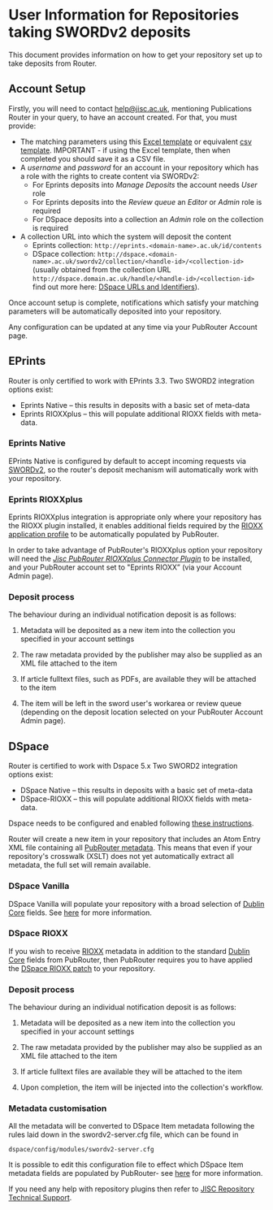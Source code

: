# User Information for Repositories taking SWORDv2 deposits

This document provides information on how to get your repository set up to take deposits from Router.

## Account Setup

Firstly, you will need to contact help@jisc.ac.uk, mentioning Publications Router in your query, to have an account created. For that, you must provide:

* The matching parameters using this [Excel template](https://pubrouter.jisc.ac.uk/static/csvtemplate_router_matching_params_XLS_FORMAT.xlsx) or equivalent [csv template](https://pubrouter.jisc.ac.uk/static/csvtemplate.csv). IMPORTANT - if using the Excel template, then when completed you should save it as a CSV file. 
* A *username* and *password* for an account in your repository which has a role with the rights to create content via SWORDv2:
   * For Eprints deposits into *Manage Deposits* the account needs *User* role
   * For Eprints deposits into the *Review queue* an *Editor* or *Admin* role is required
   * For DSpace deposits into a collection an *Admin* role on the collection is required
* A collection URL into which the system will deposit the content
   * Eprints collection: `http://eprints.<domain-name>.ac.uk/id/contents`
   * DSpace collection: `http://dspace.<domain-name>.ac.uk/swordv2/collection/<handle-id>/<collection-id>` (usually obtained from the collection URL `http://dspace.domain.ac.uk/handle/<handle-id>/<collection-id>` find out more here: [DSpace URLs and Identifiers](https://wiki.duraspace.org/display/DSDOC5x/Functional+Overview#FunctionalOverview-PersistentURLsandIdentifiers)).

Once account setup is complete, notifications which satisfy your matching parameters will be automatically deposited into your repository.

Any configuration can be updated at any time via your PubRouter Account page.

## EPrints

Router is only certified to work with EPrints 3.3. Two SWORD2 integration options exist:

* Eprints Native – this results in deposits with a basic set of meta-data
* Eprints RIOXXplus – this will populate additional RIOXX fields with meta-data.

### Eprints Native

EPrints Native is configured by default to accept incoming requests via [SWORDv2](https://wiki.eprints.org/w/SWORD_2.0), so the router's deposit mechanism will automatically work with your repository.

### Eprints RIOXXplus

Eprints RIOXXplus integration is appropriate only where your repository has the RIOXX plugin installed, it enables additional fields required by the [RIOXX application profile](http://rioxx.net/v2-0-final/) to be automatically populated by PubRouter.

In order to take advantage of PubRouter's RIOXXplus option your repository will need the [*Jisc PubRouter RIOXXplus Connector Plugin*](http://wiki.eprints.org/w/Jisc_Publications_Router) to be installed, and your PubRouter account set to "Eprints RIOXX” (via your Account Admin page).

### Deposit process

The behaviour during an individual notification deposit is as follows:

1. Metadata will be deposited as a new item into the collection you specified in your account settings

2. The raw metadata provided by the publisher may also be supplied as an XML file attached to the item

3. If article fulltext files, such as PDFs, are available they will be attached to the item

4. The item will be left in the sword user's workarea or review queue (depending on the deposit location selected on your PubRouter Account Admin page).

## DSpace

Router is certified to work with Dspace 5.x Two SWORD2 integration options exist:

* DSpace Native – this results in deposits with a basic set of meta-data
* DSpace-RIOXX – this will populate additional RIOXX fields with meta-data.

Dspace needs to be configured and enabled following [these instructions](https://wiki.duraspace.org/display/DSDOC5x/SWORDv2+Server).

Router will create a new item in your repository that includes an Atom Entry XML file containing all [PubRouter metadata](./).  This means that even if your repository's crosswalk (XSLT) does not yet automatically extract all metadata, the full set will remain available.

### DSpace Vanilla
DSpace Vanilla will populate your repository with a broad selection of [Dublin Core](http://dublincore.org/documents/dcmi-terms/) fields. See [here](https://wiki.duraspace.org/display/DSDOC5x/Metadata+and+Bitstream+Format+Registries) for more information.

### DSpace RIOXX
If you wish to receive [RIOXX](http://rioxx.net/v2-0-final/) metadata in addition to the standard [Dublin Core](http://dublincore.org/documents/dcmi-terms/) fields from PubRouter, then PubRouter requires you to have applied the [DSpace RIOXX patch](https://github.com/atmire/RIOXX) to your repository.

### Deposit process

The behaviour during an individual notification deposit is as follows:

1. Metadata will be deposited as a new item into the collection you specified in your account settings

2. The raw metadata provided by the publisher may also be supplied as an XML file attached to the item

3. If article fulltext files are available they will be attached to the item

4. Upon completion, the item will be injected into the collection's workflow.
 
### Metadata customisation

All the metadata will be converted to DSpace Item metadata following the rules laid down in the swordv2-server.cfg file, which
can be found in

    dspace/config/modules/swordv2-server.cfg
    
It is possible to edit this configuration file to effect which DSpace Item metadata fields are populated by PubRouter- see [here](https://wiki.duraspace.org/display/DSDOC5x/Metadata+and+Bitstream+Format+Registries) for more information.


If you need any help with repository plugins then refer to [JISC Repository Technical Support](https://www.jisc.ac.uk/repository-technical-support).
